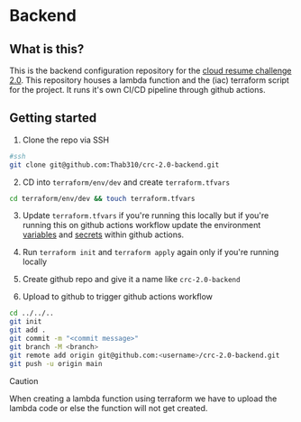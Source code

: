 # Backend

## What is this?
This is the backend configuration repository for the [cloud resume challenge 2.0](https://github.com/Thab310/cloud-resume-challenge-2.0). This repository houses a lambda function and the (iac) terraform script for the project. It runs it's own CI/CD pipeline through github actions. 

## Getting started
1. Clone the repo via SSH
```sh
#ssh
git clone git@github.com:Thab310/crc-2.0-backend.git
```    
2. CD into `terraform/env/dev` and create `terraform.tfvars`
```sh
cd terraform/env/dev && touch terraform.tfvars
```
3. Update `terraform.tfvars` if you're running this locally but if you're running this on github actions workflow update the environment [variables](https://docs.github.com/en/actions/learn-github-actions/variables) and [secrets](https://docs.github.com/en/actions/security-guides/using-secrets-in-github-actions) within github actions.

4. Run `terraform init` and `terraform apply` again only if you're running locally

5. Create github repo and give it a name like `crc-2.0-backend`

5. Upload to github to trigger github actions workflow
```sh
cd ../../..
git init
git add .
git commit -m "<commit message>"
git branch -M <branch>
git remote add origin git@github.com:<username>/crc-2.0-backend.git
git push -u origin main
```

>[!CAUTION]
When creating a lambda function using terraform we have to upload the lambda code or else the function will not get created.